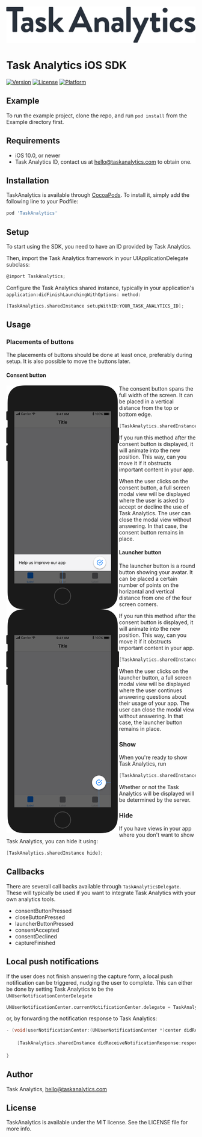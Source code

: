 ![Task Analytics](./task-analytics-logo.svg)

# Task Analytics iOS SDK

[![Version](https://img.shields.io/cocoapods/v/TaskAnalytics.svg?style=flat)](http://cocoapods.org/pods/TaskAnalytics)
[![License](https://img.shields.io/cocoapods/l/TaskAnalytics.svg?style=flat)](http://cocoapods.org/pods/TaskAnalytics)
[![Platform](https://img.shields.io/cocoapods/p/TaskAnalytics.svg?style=flat)](http://cocoapods.org/pods/TaskAnalytics)

## Example

To run the example project, clone the repo, and run `pod install` from the Example directory first.

## Requirements

- iOS 10.0, or newer
- Task Analytics ID, contact us at hello@taskanalytics.com to obtain one.

## Installation

TaskAnalytics is available through [CocoaPods](http://cocoapods.org). To install
it, simply add the following line to your Podfile:

```ruby
pod 'TaskAnalytics'
```

## Setup

To start using the SDK, you need to have an ID provided by Task Analytics.

Then, import the Task Analytics framework in your UIApplicationDelegate subclass:

```objective-c
@import TaskAnalytics;
```

Configure the Task Analytics shared instance, typically in your application's ```application:didFinishLaunchingWithOptions: method:```

```objective-c
[TaskAnalytics.sharedInstance setupWithID:YOUR_TASK_ANALYTICS_ID];
```

## Usage

### Placements of buttons

The placements of buttons should be done at least once, preferably during setup. It is also possible to move the buttons later. 

#### Consent button
<p>
<img src="./ta-consent-placement.jpg" alt="Consent button placement" width="300px" align="left">

The consent button spans the full width of the screen. It can be placed in a vertical distance from the top or bottom edge.

```objective-c
[TaskAnalytics.sharedInstance setConsentButtonVerticalDistance:(float)verticalDistance fromEdge:(TAEdge)edge];
```

If you run this method after the consent button is displayed, it will animate into the new position. This way, can you move it if it obstructs important content in your app.

When the user clicks on the consent button, a full screen modal view will be displayed where the user is asked to accept or decline the use of Task Analytics. The user can close the modal view without answering. In that case, the consent button remains in place.
</p>

#### Launcher button

<p>
<img src="./ta-launcher-placement.jpg" alt="Launcher button placement" width="300px" align="left">


The launcher button is a round button showing your avatar. It can be placed a certain number of points on the horizontal and vertical distance from one of the four screen corners.

If you run this method after the consent button is displayed, it will animate into the new position. This way, can you move it if it obstructs important content in your app.

```objective-c
[TaskAnalytics.sharedInstance setLauncherButtonHorizontalDistance:(float)horizontalDistance verticalDistance:(float)verticalDistance fromCorner:(TACorner)corner];
```

When the user clicks on the launcher button, a full screen modal view will be displayed where the user continues answering questions about their usage of your app. The user can close the modal view without answering. In that case, the launcher button remains in place.
</p>


### Show

When you're ready to show Task Analytics, run

```objective-c
[TaskAnalytics.sharedInstance show];
```
Whether or not the Task Analytics will be displayed will be determined by the server.

### Hide

If you have views in your app where you don't want to show Task Analytics, you can hide it using:

```objective-c
[TaskAnalytics.sharedInstance hide];
```


## Callbacks

There are severall call backs available through ```TaskAnalyticsDelegate```. These will typically be used if you want to integrate Task Analytics with your own analytics tools.

- consentButtonPressed
- closeButtonPressed
- launcherButtonPressed
- consentAccepted
- consentDeclined
- captureFinished


## Local push notifications

If the user does not finish answering the capture form, a local push notification can be triggered, nudging the user to complete. This can either be done by setting Task Analytics to be the ```
UNUserNotificationCenterDelegate```

```objective-c
UNUserNotificationCenter.currentNotificationCenter.delegate = TaskAnalytics.sharedInstance;
```
or, by forwarding the notification response to Task Analytics:

```objective-c
- (void)userNotificationCenter:(UNUserNotificationCenter *)center didReceiveNotificationResponse:(UNNotificationResponse *)response withCompletionHandler:(void (^)(void))completionHandler{

    [TaskAnalytics.sharedInstance didReceiveNotificationResponse:response];
     
}

```

## Author

Task Analytics, hello@taskanalytics.com

## License

TaskAnalytics is available under the MIT license. See the LICENSE file for more info.
